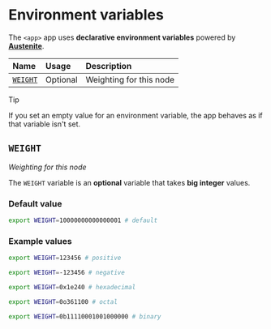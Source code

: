# Environment variables

The `<app>` app uses **declarative environment variables** powered by **[Austenite]**.

[austenite]: https://github.com/ezzatron/austenite

| Name                | Usage    | Description             |
| :------------------ | :------- | :---------------------- |
| [`WEIGHT`](#weight) | Optional | Weighting for this node |

<!-- prettier-ignore-start -->

> [!TIP]
> If you set an empty value for an environment variable, the app behaves as if that variable isn't set.

<!-- prettier-ignore-end -->

## `WEIGHT`

_Weighting for this node_

The `WEIGHT` variable is an **optional** variable that takes **big integer** values.

### Default value

```sh
export WEIGHT=10000000000000001 # default
```

### Example values

```sh
export WEIGHT=123456 # positive
```

```sh
export WEIGHT=-123456 # negative
```

```sh
export WEIGHT=0x1e240 # hexadecimal
```

```sh
export WEIGHT=0o361100 # octal
```

```sh
export WEIGHT=0b11110001001000000 # binary
```
